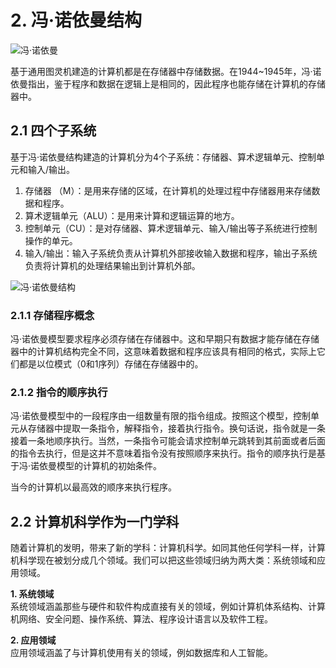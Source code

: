 # 2. 冯·诺依曼结构

![冯·诺依曼](https://bkimg.cdn.bcebos.com/pic/808a27db43f28308d0164edb?x-bce-process=image/format,f_auto/resize,m_lfit,limit_1,h_538)

基于通用图灵机建造的计算机都是在存储器中存储数据。在1944~1945年，冯·诺依曼指出，鉴于程序和数据在逻辑上是相同的，因此程序也能存储在计算机的存储器中。

## 2.1 四个子系统
基于冯·诺依曼结构建造的计算机分为4个子系统：存储器、算术逻辑单元、控制单元和输入/输出。

1. 存储器 （M）：是用来存储的区域，在计算机的处理过程中存储器用来存储数据和程序。
2. 算术逻辑单元（ALU）：是用来计算和逻辑运算的地方。
3. 控制单元（CU）：是对存储器、算术逻辑单元、输入/输出等子系统进行控制操作的单元。
4. 输入/输出：输入子系统负责从计算机外部接收输入数据和程序，输出子系统负责将计算机的处理结果输出到计算机外部。

![冯·诺依曼结构](https://bkimg.cdn.bcebos.com/pic/bd315c6034a85edf898e40b647540923dd547520?x-bce-process=image/format,f_auto/watermark,image_d2F0ZXIvYmFpa2UyNzI,g_7,xp_5,yp_5,P_20/resize,m_lfit,limit_1,h_1080)

### 2.1.1 存储程序概念
冯·诺依曼模型要求程序必须存储在存储器中。这和早期只有数据才能存储在存储器中的计算机结构完全不同，这意味着数据和程序应该具有相同的格式，实际上它们都是以位模式（0和1序列）存储在存储器中的。

### 2.1.2 指令的顺序执行
冯·诺依曼模型中的一段程序由一组数量有限的指令组成。按照这个模型，控制单元从存储器中提取一条指令，解释指令，接着执行指令。换句话说，指令就是一条接着一条地顺序执行。当然，一条指令可能会请求控制单元跳转到其前面或者后面的指令去执行，但是这并不意味着指令没有按照顺序来执行。指令的顺序执行是基于冯·诺依曼模型的计算机的初始条件。

当今的计算机以最高效的顺序来执行程序。



## 2.2 计算机科学作为一门学科
随着计算机的发明，带来了新的学科：计算机科学。如同其他任何学科一样，计算机科学现在被划分成几个领域。我们可以把这些领域归纳为两大类：系统领域和应用领域。

**1. 系统领域**  
系统领域涵盖那些与硬件和软件构成直接有关的领域，例如计算机体系结构、计算机网络、安全问题、操作系统、算法、程序设计语言以及软件工程。

**2. 应用领域**  
应用领域涵盖了与计算机使用有关的领域，例如数据库和人工智能。